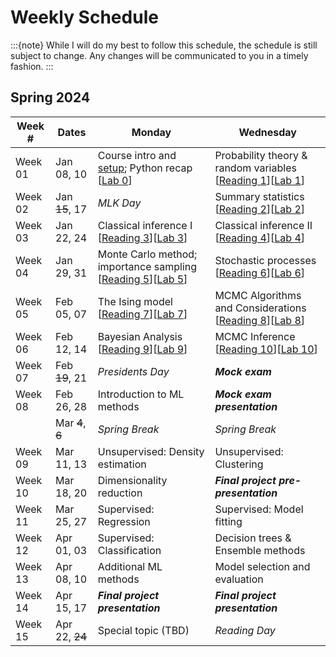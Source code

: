# Weekly Schedule

:::{note}
While I will do my best to follow this schedule, the schedule is still subject to change.
Any changes will be communicated to you in a timely fashion.
:::

## Spring 2024

| Week # | Dates | Monday | Wednesday |
|--------|-------|--------|-----------|
| Week 01 | Jan 08, 10 | Course intro and [setup](setup); Python recap [[Lab 0](labs/00)] | Probability theory & random variables [[Reading 1](readings/01)][[Lab 1](labs/01)] |
| Week 02 | Jan ~~15~~, 17 | *MLK Day* | Summary statistics [[Reading 2](readings/02)][[Lab 2](labs/02)] |
| Week 03 | Jan 22, 24 | Classical inference I [[Reading 3](readings/03)][[Lab 3](labs/03)] | Classical inference II [[Reading 4](readings/04)][[Lab 4](labs/04)] |
| Week 04 | Jan 29, 31 | Monte Carlo method; importance sampling [[Reading 5](readings/05)][[Lab 5](labs/05)] | Stochastic processes [[Reading 6](readings/06)][[Lab 6](labs/06)] |
| Week 05 | Feb 05, 07 | The Ising model [[Reading 7](readings/07)][[Lab 7](labs/07)] | MCMC Algorithms and Considerations [[Reading 8](readings/08)][[Lab 8](labs/08)] |
| Week 06 | Feb 12, 14 | Bayesian Analysis [[Reading 9](readings/09)][[Lab 9](labs/09)] | MCMC Inference [[Reading 10](readings/10)][[Lab 10](labs/10)] |
| Week 07 | Feb ~~19~~, 21 | *Presidents Day* | ***Mock exam*** |
| Week 08 | Feb 26, 28 | Introduction to ML methods  | ***Mock exam presentation*** |
|         | Mar ~~4~~, ~~6~~ | *Spring Break* | *Spring Break* |
| Week 09 | Mar 11, 13 | Unsupervised: Density estimation | Unsupervised: Clustering |
| Week 10 | Mar 18, 20 | Dimensionality reduction  | ***Final project pre-presentation*** |
| Week 11 | Mar 25, 27 | Supervised: Regression | Supervised: Model fitting |
| Week 12 | Apr 01, 03 | Supervised: Classification | Decision trees & Ensemble methods |
| Week 13 | Apr 08, 10 | Additional ML methods | Model selection and evaluation |
| Week 14 | Apr 15, 17 | ***Final project presentation*** | ***Final project presentation*** |
| Week 15 | Apr 22, ~~24~~ | Special topic (TBD) | *Reading Day* |
